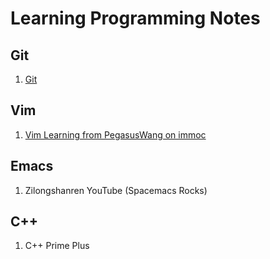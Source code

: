 # Learning Programming Notes
## Git
1. [Git](https://github.com/AdamYuWen/LearningProgramming/blob/master/git.md)
## Vim
1. [Vim Learning from PegasusWang on immoc](https://github.com/AdamYuWen/LearningProgramming/blob/master/Vim_PegasusWang_immoc.md)
## Emacs
1. Zilongshanren YouTube (Spacemacs Rocks)
## C++
1. C++ Prime Plus

